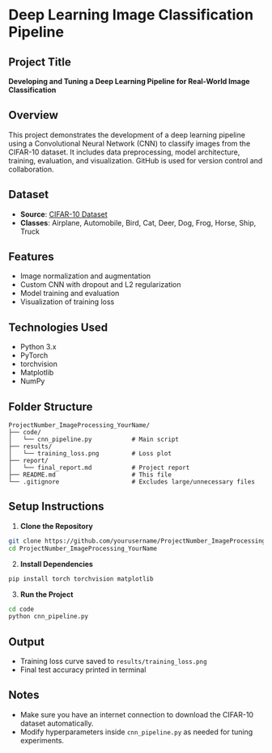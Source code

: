 # Deep Learning Image Classification Pipeline

## Project Title
**Developing and Tuning a Deep Learning Pipeline for Real-World Image Classification**

## Overview
This project demonstrates the development of a deep learning pipeline using a Convolutional Neural Network (CNN) to classify images from the CIFAR-10 dataset. It includes data preprocessing, model architecture, training, evaluation, and visualization. GitHub is used for version control and collaboration.

## Dataset
- **Source**: [CIFAR-10 Dataset](https://www.cs.toronto.edu/~kriz/cifar.html)
- **Classes**: Airplane, Automobile, Bird, Cat, Deer, Dog, Frog, Horse, Ship, Truck

## Features
- Image normalization and augmentation
- Custom CNN with dropout and L2 regularization
- Model training and evaluation
- Visualization of training loss

## Technologies Used
- Python 3.x
- PyTorch
- torchvision
- Matplotlib
- NumPy

## Folder Structure
```
ProjectNumber_ImageProcessing_YourName/
├── code/
│   └── cnn_pipeline.py           # Main script
├── results/
│   └── training_loss.png         # Loss plot
├── report/
│   └── final_report.md           # Project report
├── README.md                     # This file
└── .gitignore                    # Excludes large/unnecessary files
```

## Setup Instructions
1. **Clone the Repository**
```bash
git clone https://github.com/yourusername/ProjectNumber_ImageProcessing_YourName.git
cd ProjectNumber_ImageProcessing_YourName
```

2. **Install Dependencies**
```bash
pip install torch torchvision matplotlib
```

3. **Run the Project**
```bash
cd code
python cnn_pipeline.py
```

## Output
- Training loss curve saved to `results/training_loss.png`
- Final test accuracy printed in terminal

## Notes
- Make sure you have an internet connection to download the CIFAR-10 dataset automatically.
- Modify hyperparameters inside `cnn_pipeline.py` as needed for tuning experiments.
